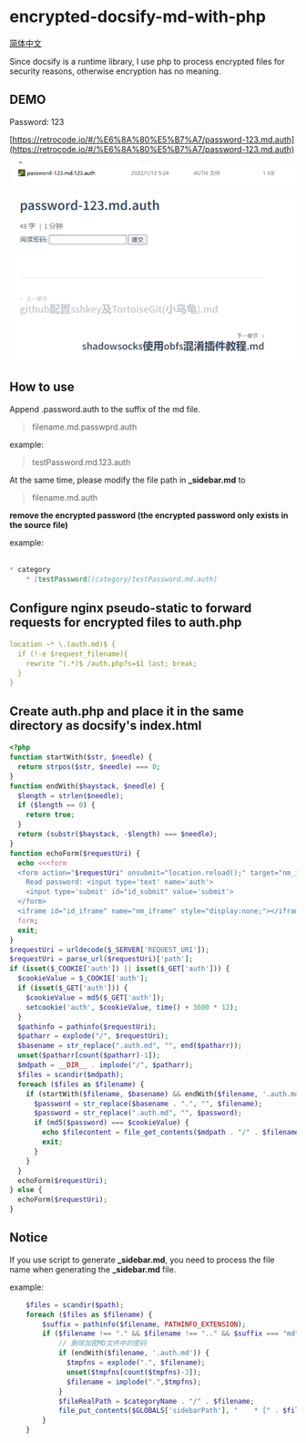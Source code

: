 # encrypted-docsify-md-with-php

[简体中文](/README_CN.md)

Since docsify is a runtime library, I use php to process encrypted files for security reasons, otherwise encryption has no meaning.

## DEMO

Password: 123

[https://retrocode.io/#/%E6%8A%80%E5%B7%A7/password-123.md.auth](https://retrocode.io/#/%E6%8A%80%E5%B7%A7/password-123.md.auth)

![filename](./res/1.png)

![demo](./res/demo.gif)

## How to use

Append .password.auth to the suffix of the md file.

> filename.md.passwprd.auth

example:

> testPassword.md.123.auth

At the same time, please modify the file path in **_sidebar.md** to

> filename.md.auth

**remove the encrypted password (the encrypted password only exists in the source file)**

example:

````markdown

* category
    * [testPassword](category/testPassword.md.auth)

````

## Configure nginx pseudo-static to forward requests for encrypted files to auth.php

````yaml
location ~* \.(auth.md)$ {
  if (!-e $request_filename){
    rewrite ^(.*)$ /auth.php?s=$1 last; break;
  }
}
````

## Create auth.php and place it in the same directory as docsify's index.html

````php
<?php
function startWith($str, $needle) {
  return strpos($str, $needle) === 0;
}
function endWith($haystack, $needle) {
  $length = strlen($needle);
  if ($length == 0) {
    return true;
  }
  return (substr($haystack, -$length) === $needle);
}
function echoForm($requestUri) {
  echo <<<form
  <form action="$requestUri" onsubmit="location.reload();" target="nm_iframe" method='get'>
    Read password: <input type='text' name='auth'>
    <input type='submit' id="id_submit" value='submit'>
  </form>
  <iframe id="id_iframe" name="nm_iframe" style="display:none;"></iframe>
  form;
  exit;
}
$requestUri = urldecode($_SERVER['REQUEST_URI']);
$requestUri = parse_url($requestUri)['path'];
if (isset($_COOKIE['auth']) || isset($_GET['auth'])) {
  $cookieValue = $_COOKIE['auth'];
  if (isset($_GET['auth'])) {
    $cookieValue = md5($_GET['auth']);
    setcookie('auth', $cookieValue, time() + 3600 * 12);
  }
  $pathinfo = pathinfo($requestUri);
  $patharr = explode("/", $requestUri);
  $basename = str_replace(".auth.md", "", end($patharr));
  unset($patharr[count($patharr)-1]);
  $mdpath = __DIR__ . implode("/", $patharr);
  $files = scandir($mdpath);
  foreach ($files as $filename) {
    if (startWith($filename, $basename) && endWith($filename, '.auth.md')) {
      $password = str_replace($basename . ".", "", $filename);
      $password = str_replace(".auth.md", "", $password);
      if (md5($password) === $cookieValue) {
        echo $filecontent = file_get_contents($mdpath . "/" . $filename);
        exit;
      }
    }
  }
  echoForm($requestUri);
} else {
  echoForm($requestUri);
}
````

## Notice

If you use script to generate **_sidebar.md**, you need to process the file name when generating the **_sidebar.md** file.

example:

````php
    $files = scandir($path);
    foreach ($files as $filename) {
        $suffix = pathinfo($filename, PATHINFO_EXTENSION);
        if ($filename !== "." && $filename !== ".." && $suffix === "md") {
            // 删除加密MD文件中的密码
            if (endWith($filename, '.auth.md')) {
              $tmpfns = explode(".", $filename);
              unset($tmpfns[count($tmpfns)-3]);
              $filename = implode(".",$tmpfns);
            }
            $fileRealPath = $categoryName . "/" . $filename;
            file_put_contents($GLOBALS['sidebarPath'], "    * [" . $filename . "](" . $fileRealPath . ")\r\n", FILE_APPEND);
        }
    }
````